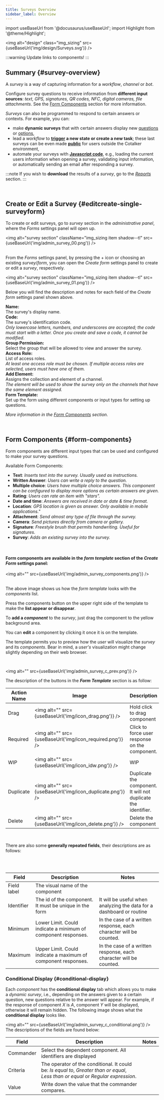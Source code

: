```yaml
---
title: Surveys Overview
sidebar_label: Overview
---
```

import useBaseUrl from '@docusaurus/useBaseUrl';
import Highlight from '@theme/Highlight';

<img alt="design" class="img_sizing" src={useBaseUrl('img/design/Surveys.svg')} />

<div className="alert alert--secondary">

:::warning
Update links to components!
:::

## Summary {#survey-overview}
A _survey_ is a way of capturing information for a _workflow_, _channel_ or _bot_. 

Configure survey questions to receive information from **different input sources**: _text, GPS, signatures, QR codes, NFC, digital cameras, file attachments_. See the [Form Components](#form-components) section for more information.

_Surveys_ can also be programmed to respond to certain answers or contexts. For example, you can: 
- make **dynamic surveys** that with certain answers display new [questions](#isCommanded) or [options](#tree-selector), 
- lead a _workflow_ to **[trigger](/docs/documentation/admin/workflows/admin_workflow_required_survey) a new state or create a new task**; these last surveys can be even made [**public**](/docs/documentation/admin/workflows/admin_workflow_public_survey) for users outside the Cotalker environment,
- automate your surveys with [**Javascript code**](/docs/documentation/automation/question_exec), e.g., loading the current users information when opening a survey, validating input information, or automatically sending an email after responding a survey. 

:::note
If you wish to **download** the results of a _survey_, go to the [_Reports_](/docs/documentation/client/reports) section.
:::

</div>
<br/>

## Create or Edit a Survey {#editcreate-single-surveyform}
To create or edit surveys, go to _survey_ section in the _administrative panel_, where the _Forms_ settings panel will open up.

<img alt="survey section" className="img_sizing item shadow--tl" src={useBaseUrl('img/admin_survey_00.png')} />
<br/>
<br/>

From the _Forms_ settings panel, by pressing the <span className="badge badge--secondary">+</span> icon or choosing an existing _survey_/_form_, you can open the _Create form_ settings panel to create or edit a _survey_, respectively.

<img alt="survey section" className="img_sizing item shadow--tl" src={useBaseUrl('img/admin_survey_01.png')} />
<br/>

Below you will find the description and notes for each field of the _Create form_ settings panel shown above.

<div className="container box">
<div className="row table-row-1">
<div className="col col--3"><b>Name:</b></div>
<div className="col col--5">The survey's display name.</div>
<div className="col col--4"><em></em></div>
</div>
<div className="row table-row-2">
<div className="col col--3"><b>Code:</b></div>
<div className="col col--5">The survey's identification code.</div>
<div className="col col--4"><em>Only lowercase letters, numbers, and underscores are accepted; the code must start with a letter. Once you create and save a code, it cannot be modified.</em></div>
</div>
<div className="row table-row-1">
<div className="col col--3"><b>Group Permission:</b></div>
<div className="col col--5">Select the group that will be allowed to view and answer the survey.</div>
<div className="col col--4"><em></em></div>
</div>
<div className="row table-row-2">
<div className="col col--3"><b>Access Role:</b></div>
<div className="col col--5">List of access roles.</div>
<div className="col col--4"><em>At least one access role must be chosen. If multiple access roles are selected, users must have one of them.</em></div>
</div>
<div className="row table-row-1">
<div className="col col--3"><b>Add Element:</b></div>
<div className="col col--5">Assigns the collection and element of a channel.</div>
<div className="col col--4"><em>The element will be used to show the survey only on the channels that have the same element assigned.</em></div>
</div>
<div className="row table-row-2">
<div className="col col--3"><b>Form Template:</b></div>
<div className="col col--5">Set up the form using different components or input types for setting up questions.</div>
<div className="col col--4"><em>

More information in the [Form Components](#form-components) section.

</em></div>
</div>

</div>
<br/>




## Form Components {#form-components}
Form components are different input types that can be used and configured to make your survey questions. 

<div className="alert alert--secondary">

<span className="hero__subtitle">Available Form Components:</span>

- **Text**: _Inserts text into the survey. Usually used as instructions._ 
- **Written Answer**: _Users can write a reply to the question._
- **Multiple choice**: _Users have multiple choice answers. This component can be configured to display more options as certain answers are given._
- **Rating**: _Users can rate an item with "stars"._
- **Date and time**: _Answers are received in date or date & time format._
- **Location**: _GPS location is given as answer. Only available in mobile applications."_
- **Attachment**: _Send almost any type of file through the survey._
- **Camera**: _Send pictures directly from camera or gallery._
- **Signature**: _Freestyle brush that permits handwriting. Useful for signatures._
- **Survey**: _Adds an existing survey into the survey._

</div>
<br/>

#### Form components are available in the _form template_ section of the _Create Form_ settings panel:


<img alt="" src={useBaseUrl('img/admin_survey_components.png')} />
<br /><br />

<div className="alert alert--secondary">

The above image shows us how the _form template_ looks with the _components_ list.

Press the <span className="badge badge--primary">components</span> button on the upper right side of the template to make the **list appear or disappear**.

To **add a _component_** to the _survey_, just drag the <span className="badge badge--warning">component</span> to the yellow background area.

You can **edit** a <span className="badge badge--warning">component</span> by clicking it once it is on the template.

The template permits you to preview how the _user_ will visualize the _survey_ and its _components_. Bear in mind, a _user's_ visualization might change slightly depending on their web browser.

</div>
<br/>

<img alt="" src={useBaseUrl('img/admin_survey_c_prev.png')} />
<br/>

The description of the buttons in the **_Form Template_** section is as follow:


| Action Name | Image | Description |
| ---- | ----- | ----------- |
| Drag | <img alt="" src={useBaseUrl('img/icon_drag.png')} /> | Hold click to drag component |
| Required | <img alt="" src={useBaseUrl('img/icon_required.png')} /> | Click to force user response on the component. |
| WIP | <img alt="" src={useBaseUrl('img/icon_idw.png')} /> | WIP |
| Duplicate | <img alt="" src={useBaseUrl('img/icon_duplicate.png')} /> | Duplicate the component. It will not duplicate the identifier. |
| Delete | <img alt="" src={useBaseUrl('img/icon_delete.png')} /> | Delete the component |

<br/>

There are also some **generally repeated fields**, their descriptions are as follows:

<br/><br/>

| Field | Description | Notes |
| ---- | ----------- | ----- |
| Field label | The visual name of the component |  |
| Identifier | The id of the component. It must be unique in the form | It will be useful when analyzing the data for a dashboard or routine |
| Minimum | Lower Limit. Could indicate a minimum of component responses.  | In the case of a written response, each character will be counted. |
| Maximum | Upper Limit. Could indicate a maximum of component responses.  | In the case of a written response, each character will be counted. |

### Conditional Display {#conditional-display}

Each _component_ has the **conditional display** tab which allows you to make a _dynamic survey_, i.e., depending on the answers given to a certain question, new questions relative to the answer will appear. For example, if the response of component *X* is *A*, component *Y* will be displayed, otherwise it will remain hidden.
The following image shows what the **conditional display** looks like.

<img alt="" src={useBaseUrl('img/admin_survey_c_conditional.png')} />
<br/>
The descriptions of the fields are found below:

| Field | Description | Notes |
| ---- | ----------- | ----- |
| Commander | Select the dependent component. All identifiers are displayed |  |
| Criteria | The operator of the conditional. It could be: *Is equal to*, *Greater than or equal*, *Less than or equal* or *Regular expression*.  |  |
| Value | Write down the value that the commander compares. |  |

